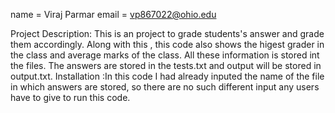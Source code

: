 name = Viraj Parmar
email = vp867022@ohio.edu

Project Description: This is an project to grade students's answer and grade them accordingly. Along with this , this code also shows the higest grader in the class
                     and average marks of the class. All these information is stored int the files. The answers are stored in the tests.txt and output will be stored in                      output.txt.
Installation :In this code I had already inputed the name of the file in which answers are stored, so there are no such different input any users have to give to run                   this code.
